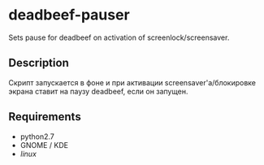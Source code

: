 deadbeef-pauser
===============

Sets pause for deadbeef  on activation of screenlock/screensaver.



Description
--------------

Скрипт запускается в фоне и при активации screensaver'а/блокировке экрана ставит на паузу deadbeef, если он запущен.



Requirements
--------------

- python2.7
- GNOME / KDE
- *linux*

